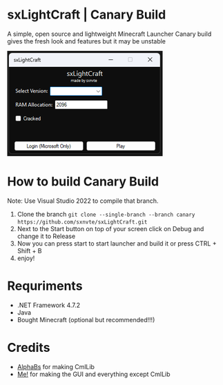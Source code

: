 # sxLightCraft | Canary Build
A simple, open source and lightweight Minecraft Launcher
Canary build gives the fresh look and features but it may be unstable

![](gui.png)

# How to build Canary Build

Note: Use Visual Studio 2022 to compile that branch.

1. Clone the branch `git clone --single-branch --branch canary https://github.com/sxnvte/sxLightCraft.git`
2. Next to the Start button on top of your screen click on Debug and change it to Release 
3. Now you can press start to start launcher and build it or press CTRL + Shift + B
4. enjoy!


# Requriments
- .NET Framework 4.7.2
- Java
- Bought Minecraft (optional but recommended!!!)

# Credits
- [AlphaBs](https://github.com/AlphaBs) for making CmlLib 
- [Me!](https://github.com/sxnvte) for making the GUI and everything except CmlLib
